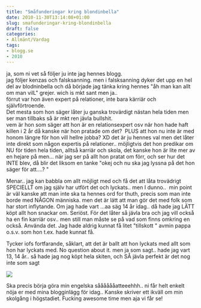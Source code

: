 ```yaml
---
title: "Småfunderingar kring blondinbella"
date: 2010-11-30T13:14:08+01:00
slug: smafunderingar-kring-blondinbella
draft: false
categories:
- Allmänt/Vardag
tags:
- blogg.se
- 2010
---
```

ja, som ni vet så följer ju inte jag hennes blogg.  
jag följer kenzas och falsksanning. men i falsksanning dyker det upp en hel del av blodninbella och då började jag tänka kring hennes "åh man kan allt om man vilL" grejer. wich is mkt sant men ja..  
förrut var hon även expert på relationer, inte bara kärriär och självförtroende.  
Det mesta som hon säger låter ju ganska trovärdigt nästan hela tiden men ser man tillbaks så är mkt ren jävla bullshit.  
vem är hon som säger att hon är en relationsexpert osv när hon hade haft killen i 2 år då kanske när hon pratade om det?  PLUS att hon nu inte är med honom längre för hon vill hellre jobba? XD det är ju hennes val men det låter inte direkt som någon expertis på relationer.. möjligtvis det hon predikar om NU för tiden hela tiden, alltså karriär och skola, det kanske hon är lite mer av en hejare på men... när jag ser på allt hon pratat om förr, och ser hur det INTE blev, då blir det liksom en tanke "okej och nu ska jag lyssna på det hon säger för att....? "  
  
Menar.. jag kan babbla om allt möjligt med och få det att låta trovädrigt SPECIELLT om jag själv har utfört det och lyckats.. men I dunno..  min point är väl kanske att man inte ska ta hennes ord for thuth, precis som man inte borde med NÅGON människa. men det är lätt att man gör det med folk som har stort inflytande. Om jag hade vart ...aa säg 14 år idag.. då hade jag LÄTT köpt allt hon snackar om. Seriöst. För det låter så jävla bra och jag vill också ha en fin karriär osv.. men still man måste se på vad som finns omkring en också. Använda det. Jag hade aldrig kunnat få litet "tillskott " avmin pappa o.s.v. som hon t.ex. hade kunnat få.  
  
  
Tycker iofs fortfarande, såklart, att det är ballt att hon lyckats med allt som hon har lyckats med. No question about it. men ja som sagt.. hade jag vart 13, 14 år.. så hade jag nog köpt hela skiten, och SÅ jävla perfekt är det nog inte som sagt  
  
![](/assets/images/blogg.se/blondibell_119501719.jpg)  
  
  
Ska precis börja göra min engelska sååååååatteeehhh.. ni får helt enkelt nöja er med mina blogginlägg för idag.. Kanske skriver ett ikväll om min skolgång i högstadiet. Fucking awesome time men aja vi får se!